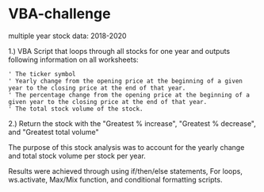 # VBA-challenge

multiple year stock data: 2018-2020

1.) VBA Script that loops through all stocks for one year and outputs following information on all worksheets:

    ' The ticker symbol
    ' Yearly change from the opening price at the beginning of a given year to the closing price at the end of that year.
    ' The percentage change from the opening price at the beginning of a given year to the closing price at the end of that year.
    ' The total stock volume of the stock.
    
2.) Return the stock with the "Greatest % increase", "Greatest % decrease", and "Greatest total volume"

The purpose of this stock analysis was to account for the yearly change and total stock volume per stock per year.

Results were achieved through using if/then/else statements, For loops, ws.activate, Max/Mix function, and conditional formatting scripts.
